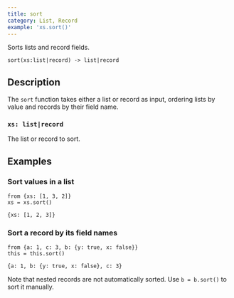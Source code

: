 ```yaml
---
title: sort
category: List, Record
example: 'xs.sort()'
---
```


Sorts lists and record fields.

```tql
sort(xs:list|record) -> list|record
```

## Description

The `sort` function takes either a list or record as input, ordering lists by
value and records by their field name.

### `xs: list|record`

The list or record to sort.

## Examples

### Sort values in a list

```tql
from {xs: [1, 3, 2]}
xs = xs.sort()
```

```tql
{xs: [1, 2, 3]}
```

### Sort a record by its field names

```tql
from {a: 1, c: 3, b: {y: true, x: false}}
this = this.sort()
```

```tql
{a: 1, b: {y: true, x: false}, c: 3}
```

Note that nested records are not automatically sorted. Use `b = b.sort()` to sort it
manually.
